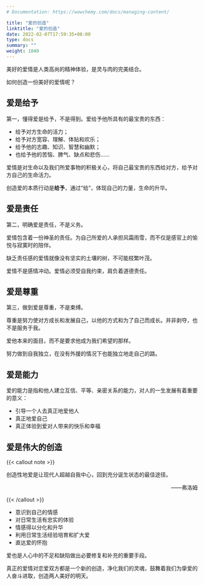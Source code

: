 ```yaml
---
# Documentation: https://wowchemy.com/docs/managing-content/

title: "爱的创造"
linktitle: "爱的创造"
date: 2022-02-07T17:59:35+08:00
type: docs
summary: ""
weight: 1040
---
```


<!--more-->

美好的爱情是人类高尚的精神体验，是灵与肉的完美结合。

如何创造一份美好的爱情呢？

## 爱是给予

第一，懂得爱是给予，不是得到。爱给予他所具有的最宝贵的东西：

- 给予对方生命的活力；
- 给予对方宽容、理解、体贴和欢乐；
- 给予他的志趣、知识、智慧和幽默；
- 也给予他的苦恼、脾气、缺点和悲伤……

爱情是对生命以及我们所爱事物的积极关心，将自己最宝贵的东西给对方，给予对方自己的生命活力。

创造爱的本质行动是**给予**，通过“给”，体现自己的力量，生命的升华。

## 爱是责任

第二，明确爱是责任，不是义务。

爱情包含着一份神圣的责任。为自己所爱的人承担风霜雨雪，而不仅是感官上的愉悦与寂寞时的陪伴。

缺乏责任感的爱情就像没有坚实的土壤的树，不可能枝繁叶茂。

爱情不是感情冲动。爱情必须受自我约束，肩负着道德责任。

## 爱是尊重

第三，做到爱是尊重，不是束缚。

尊重是努力使对方成长和发展自己，以他的方式和为了自己而成长。并非剥夺，也不是服务于我。

爱他本来的面目，而不是要求他成为我们希望的那样。

努力做到自我独立，在没有外援的情况下也能独立地走自己的路。

## 爱是能力

爱的能力是指和他人建立互信、平等、亲密关系的能力，对人的一生发展有着重要的意义：

- 引导一个人去真正地爱他人
- 真正地爱自己
- 真正体验到爱对人带来的快乐和幸福

## 爱是伟大的创造

{{< callout note >}}

创造性地爱是让现代人超越自我中心，回到充分诞生状态的最佳途径。

<p align="right">——弗洛姆</p>

{{< /callout >}}

- 意识到自己的情感
- 对日常生活有忠实的体验
- 情感得以分化和升华
- 利用日常生活经验培育和扩大爱
- 直达爱的怀抱

爱也是人心中的不足和缺陷做出必要修复和补充的重要手段。

真正的爱情对恋爱双方都是一个新的创造，净化我们的灵魂，鼓舞着我们为挚爱的人奋斗进取，创造两人美好的明天。